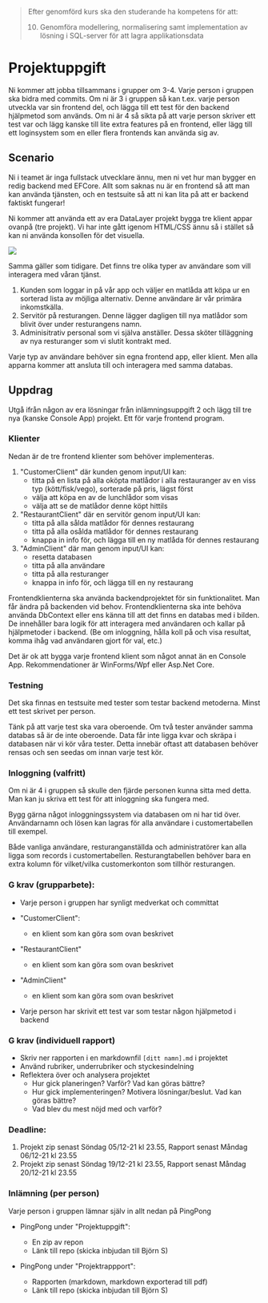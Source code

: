 > Efter genomförd kurs ska den studerande ha kompetens för att:
>
> 10. Genomföra modellering, normalisering samt implementation av lösning i SQL-server för att lagra applikationsdata

# Projektuppgift

Ni kommer att jobba tillsammans i grupper om 3-4. Varje person i gruppen ska bidra med commits.
Om ni är 3 i gruppen så kan t.ex. varje person utveckla var sin frontend del, och lägga till ett test för den backend hjälpmetod som används.
Om ni är 4 så sikta på att varje person skriver ett test var och lägg kanske till lite extra features på en frontend, eller lägg till ett loginsystem som en eller flera frontends kan använda sig av.

## Scenario

Ni i teamet är inga fullstack utvecklare ännu, men ni vet hur man bygger en redig backend med EFCore.
Allt som saknas nu är en frontend så att man kan använda tjänsten, och en testsuite
så att ni kan lita på att er backend faktiskt fungerar!

Ni kommer att använda ett av era DataLayer projekt bygga tre klient appar ovanpå (tre projekt). Vi har inte gått igenom HTML/CSS ännu så i stället så kan ni använda konsollen för det visuella.

<img src="img\12341234.png"></img>

Samma gäller som tidigare. Det finns tre olika typer av användare som vill interagera med våran tjänst.

1. Kunden som loggar in på vår app och väljer en matlåda att köpa ur en sorterad lista av
   möjliga alternativ. Denne användare är vår primära inkomstkälla.
2. Servitör på resturangen. Denne lägger dagligen till nya matlådor som blivit över
   under resturangens namn.
3. Adminisitrativ personal som vi själva anställer. Dessa sköter tilläggning av nya
   resturanger som vi slutit kontrakt med.

Varje typ av användare behöver sin egna frontend app, eller klient. Men alla apparna
kommer att ansluta till och interagera med samma databas.

## Uppdrag

Utgå ifrån någon av era lösningar från inlämningsuppgift 2 och lägg till tre nya
(kanske Console App) projekt. Ett för varje frontend program.

### Klienter

Nedan är de tre frontend klienter som behöver implementeras.

1. "CustomerClient" där kunden genom input/UI kan:
   - titta på en lista på alla oköpta matlådor i alla restauranger av en viss typ (kött/fisk/vego), sorterade på pris, lägst först
   - välja att köpa en av de lunchlådor som visas
   - välja att se de matlådor denne köpt hittils
2. "RestaurantClient" där en servitör genom input/UI kan:
   - titta på alla sålda matlådor för dennes restaurang
   - titta på alla osålda matlådor för dennes restaurang
   - knappa in info för, och lägga till en ny matlåda för dennes restaurang
3. "AdminClient" där man genom input/UI kan:
   - resetta databasen
   - titta på alla användare
   - titta på alla resturanger
   - knappa in info för, och lägga till en ny restaurang

Frontendklienterna ska använda backendprojektet för sin funktionalitet. Man får ändra på backenden vid behov.
Frontendklienterna ska inte behöva använda DbContext eller ens känna till att det finns en databas med i bilden.
De innehåller bara logik för att interagera med användaren och kallar på hjälpmetoder i backend.
(Be om inloggning, hålla koll på och visa resultat, komma ihåg vad användaren gjort för val, etc.)

Det är ok att bygga varje frontend klient som något annat än en Console App. Rekommendationer är WinForms/Wpf eller Asp.Net Core.

### Testning

Det ska finnas en testsuite med tester som testar backend metoderna. Minst ett test skrivet per person.

Tänk på att varje test ska vara oberoende. Om två tester använder samma databas så är de inte oberoende. Data får inte ligga kvar och skräpa i databasen när vi kör våra tester. Detta innebär oftast att databasen behöver rensas och sen seedas om innan varje test kör.

### Inloggning (valfritt)

Om ni är 4 i gruppen så skulle den fjärde personen kunna sitta med detta. Man kan ju skriva ett test för att inloggning ska fungera med.

Bygg gärna något inloggningssystem via databasen om ni har tid över.
Användarnamn och lösen kan lagras för alla användare i customertabellen till exempel.

Både vanliga användare, resturanganställda och administratörer kan alla ligga som records
i customertabellen. Resturangtabellen behöver bara en extra kolumn för vilket/vilka
customerkonton som tillhör resturangen.

### G krav (grupparbete):

- Varje person i gruppen har synligt medverkat och committat

- "CustomerClient":
  - en klient som kan göra som ovan beskrivet
- "RestaurantClient"
  - en klient som kan göra som ovan beskrivet
- "AdminClient"

  - en klient som kan göra som ovan beskrivet

- Varje person har skrivit ett test var som testar någon hjälpmetod i backend

### G krav (individuell rapport)

- Skriv ner rapporten i en markdownfil `[ditt namn].md` i projektet
- Använd rubriker, underrubriker och styckesindelning
- Reflektera över och analysera projektet
  - Hur gick planeringen? Varför? Vad kan göras bättre?
  - Hur gick implementeringen? Motivera lösningar/beslut. Vad kan göras bättre?
  - Vad blev du mest nöjd med och varför?

### Deadline:

1. Projekt zip senast Söndag 05/12-21 kl 23.55, Rapport senast Måndag 06/12-21 kl 23.55
2. Projekt zip senast Söndag 19/12-21 kl 23.55, Rapport senast Måndag 20/12-21 kl 23.55

### Inlämning (per person)

Varje person i gruppen lämnar själv in allt nedan på PingPong

- PingPong under "Projektuppgift":

  - En zip av repon
  - Länk till repo (skicka inbjudan till Björn S)

- PingPong under "Projektrappport":

  - Rapporten (markdown, markdown exporterad till pdf)
  - Länk till repo (skicka inbjudan till Björn S)
